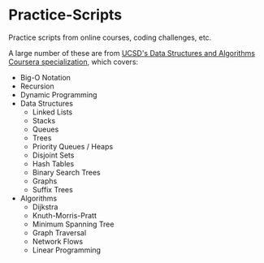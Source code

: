 # Practice-Scripts

Practice scripts from online courses, coding challenges, etc.

A large number of these are from [UCSD's Data Structures and Algorithms Coursera specialization](https://www.coursera.org/specializations/data-structures-algorithms), which covers:

* Big-O Notation
* Recursion
* Dynamic Programming
* Data Structures
  * Linked Lists
  * Stacks
  * Queues
  * Trees
  * Priority Queues / Heaps
  * Disjoint Sets
  * Hash Tables
  * Binary Search Trees
  * Graphs
  * Suffix Trees
* Algorithms
  * Dijkstra
  * Knuth-Morris-Pratt
  * Minimum Spanning Tree
  * Graph Traversal
  * Network Flows
  * Linear Programming
